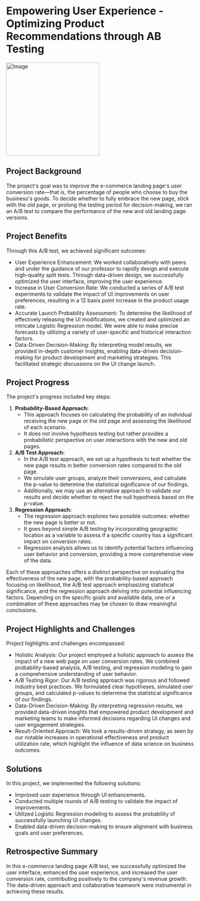 # Empowering User Experience - Optimizing Product Recommendations through AB Testing


<p>
  <img src="https://github.com/datoujinggzj/DS_Project_Portfolio/assets/99417740/8499b84a-99b9-4890-b316-f5f4cd900bec" alt="Image" width="250" height="250">
</p>


## Project Background

The project's goal was to improve the e-commerce landing page's user conversion rate—that is, the percentage of people who choose to buy the business's goods. To decide whether to fully embrace the new page, stick with the old page, or prolong the testing period for decision-making, we ran an A/B test to compare the performance of the new and old landing page versions.

## Project Benefits

Through this A/B test, we achieved significant outcomes:

- User Experience Enhancement: We worked collaboratively with peers and under the guidance of our professor to rapidly design and execute high-quality split tests. Through data-driven design, we successfully optimized the user interface, improving the user experience.
- Increase in User Conversion Rate: We conducted a series of A/B test experiments to validate the impact of UI improvements on user preferences, resulting in a 12 basis point increase in the product usage rate.
- Accurate Launch Probability Assessment: To determine the likelihood of effectively releasing the UI modifications, we created and optimized an intricate Logistic Regression model. We were able to make precise forecasts by utilizing a variety of user-specific and historical interaction factors.
- Data-Driven Decision-Making: By interpreting model results, we provided in-depth customer insights, enabling data-driven decision-making for product development and marketing strategies. This facilitated strategic discussions on the UI change launch.

## Project Progress

The project's progress included key steps:

1. **Probability-Based Approach:**
   - This approach focuses on calculating the probability of an individual receiving the new page or the old page and assessing the likelihood of each scenario.
   - It does not involve hypothesis testing but rather provides a probabilistic perspective on user interactions with the new and old pages.
2. **A/B Test Approach:**
   - In the A/B test approach, we set up a hypothesis to test whether the new page results in better conversion rates compared to the old page.
   - We simulate user groups, analyze their conversions, and calculate the p-value to determine the statistical significance of our findings.
   - Additionally, we may use an alternative approach to validate our results and decide whether to reject the null hypothesis based on the p-value.
3. **Regression Approach:**
   - The regression approach explores two possible outcomes: whether the new page is better or not.
   - It goes beyond simple A/B testing by incorporating geographic location as a variable to assess if a specific country has a significant impact on conversion rates.
   - Regression analysis allows us to identify potential factors influencing user behavior and conversion, providing a more comprehensive view of the data.

Each of these approaches offers a distinct perspective on evaluating the effectiveness of the new page, with the probability-based approach focusing on likelihood, the A/B test approach emphasizing statistical significance, and the regression approach delving into potential influencing factors. Depending on the specific goals and available data, one or a combination of these approaches may be chosen to draw meaningful conclusions.

## Project Highlights and Challenges

Project highlights and challenges encompassed:

- Holistic Analysis: Our project employed a holistic approach to assess the impact of a new web page on user conversion rates. We combined probability-based analysis, A/B testing, and regression modeling to gain a comprehensive understanding of user behavior.
- A/B Testing Rigor: Our A/B testing approach was rigorous and followed industry best practices. We formulated clear hypotheses, simulated user groups, and calculated p-values to determine the statistical significance of our findings.
- Data-Driven Decision-Making: By interpreting regression results, we provided data-driven insights that empowered product development and marketing teams to make informed decisions regarding UI changes and user engagement strategies.
- Result-Oriented Approach: We took a results-driven strategy, as seen by our notable increases in operational effectiveness and product utilization rate, which highlight the influence of data science on business outcomes.

## Solutions 

In this project, we implemented the following solutions:

- Improved user experience through UI enhancements.
- Conducted multiple rounds of A/B testing to validate the impact of improvements.
- Utilized Logistic Regression modeling to assess the probability of successfully launching UI changes.
- Enabled data-driven decision-making to ensure alignment with business goals and user preferences.

## Retrospective Summary

In this e-commerce landing page A/B test, we successfully optimized the user interface, enhanced the user experience, and increased the user conversion rate, contributing positively to the company's revenue growth. The data-driven approach and collaborative teamwork were instrumental in achieving these results.
